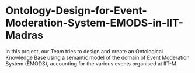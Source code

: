 # Ontology-Design-for-Event-Moderation-System-EMODS-in-IIT-Madras


In this project, our Team tries to design and create an Ontological Knowledge Base using a semantic model of the domain of Event Moderation System (EMODS), accounting for the various events organised at IIT-M.
